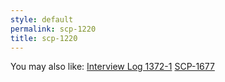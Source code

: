 ```yaml
---
style: default
permalink: scp-1220
title: scp-1220
---
```

You may also like:
[Interview Log 1372-1](http://scp-wiki.net/interview-log-1372-1)
[SCP-1677](http://scp-wiki.net/scp-1677)